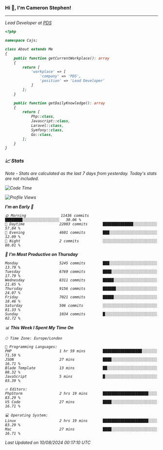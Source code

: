 ### Hi 👋, I'm Cameron Stephen!
<hr>
<p><em>Lead Developer at <a href="https://prindatasolutions.co.uk">PDS</a></p>


```php
<?php

namespace Cajs;

class About extends Me
{
    public function getCurrentWorkplace(): array
    {
        return [
            'workplace' => [
                'company' => 'PDS',
                'position' => 'Lead Developer'
            ]
        ];
    }

    public function getDailyKnowledge(): array
    {
        return [
            Php::class,
            Javascript::class,
            Laravel::class,
            Symfony::class,
            Go::class,
        ];
    }
}
```

### 📈 Stats
<p><em>Note - Stats are calculated as the last 7 days from yesterday. Today's stats are not included.</em></p>


<!--START_SECTION:waka-->
![Code Time](http://img.shields.io/badge/Code%20Time-3%2C891%20hrs%2031%20mins-blue)

![Profile Views](http://img.shields.io/badge/Profile%20Views-0-blue)

**I'm an Early 🐤** 

```text
🌞 Morning                11436 commits       ████████░░░░░░░░░░░░░░░░░   30.06 % 
🌆 Daytime                22003 commits       ██████████████░░░░░░░░░░░   57.84 % 
🌃 Evening                4601 commits        ███░░░░░░░░░░░░░░░░░░░░░░   12.09 % 
🌙 Night                  2 commits           ░░░░░░░░░░░░░░░░░░░░░░░░░   00.01 % 
```
📅 **I'm Most Productive on Thursday** 

```text
Monday                   5245 commits        ███░░░░░░░░░░░░░░░░░░░░░░   13.79 % 
Tuesday                  6769 commits        ████░░░░░░░░░░░░░░░░░░░░░   17.79 % 
Wednesday                8311 commits        █████░░░░░░░░░░░░░░░░░░░░   21.85 % 
Thursday                 9156 commits        ██████░░░░░░░░░░░░░░░░░░░   24.07 % 
Friday                   7021 commits        █████░░░░░░░░░░░░░░░░░░░░   18.46 % 
Saturday                 506 commits         ░░░░░░░░░░░░░░░░░░░░░░░░░   01.33 % 
Sunday                   1034 commits        █░░░░░░░░░░░░░░░░░░░░░░░░   02.72 % 
```


📊 **This Week I Spent My Time On** 

```text
🕑︎ Time Zone: Europe/London

💬 Programming Languages: 
PHP                      1 hr 59 mins        ██████████████████░░░░░░░   71.59 % 
JSON                     27 mins             ████░░░░░░░░░░░░░░░░░░░░░   16.71 % 
Blade Template           13 mins             ██░░░░░░░░░░░░░░░░░░░░░░░   08.32 % 
JavaScript               5 mins              █░░░░░░░░░░░░░░░░░░░░░░░░   03.39 % 

🔥 Editors: 
PhpStorm                 2 hrs 19 mins       █████████████████████░░░░   83.29 % 
VS Code                  27 mins             ████░░░░░░░░░░░░░░░░░░░░░   16.71 % 

💻 Operating System: 
Linux                    2 hrs 19 mins       █████████████████████░░░░   83.29 % 
Mac                      27 mins             ████░░░░░░░░░░░░░░░░░░░░░   16.71 % 
```


 Last Updated on 10/08/2024 00:17:10 UTC
<!--END_SECTION:waka-->
